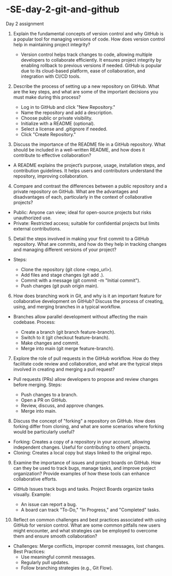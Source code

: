 # -SE-day-2-git-and-github
Day 2 assignment 
1. Explain the fundamental concepts of version control and why GitHub is a popular tool for managing versions of code. How does version control help in maintaining project integrity?
   - Version control helps track changes to code, allowing multiple developers to collaborate efficiently. It ensures project integrity by enabling rollback to previous versions if needed. GitHub is popular due to its cloud-based platform, ease of collaboration, and integration with CI/CD tools.

2. Describe the process of setting up a new repository on GitHub. What are the key steps, and what are some of the important decisions you must make during this process?
   
   * Log in to GitHub and click "New Repository."
   * Name the repository and add a description.
   * Choose public or private visibility.
   * Initialize with a README (optional).
   * Select a license and .gitignore if needed.
   * Click "Create Repository."

3. Discuss the importance of the README file in a GitHub repository. What should be included in a well-written README, and how does it contribute to effective collaboration?
  - A README explains the project’s purpose, usage, installation steps, and contribution guidelines. It helps users and contributors understand the repository, improving collaboration.
    
4. Compare and contrast the differences between a public repository and a private repository on GitHub. What are the advantages and disadvantages of each, particularly in the context of collaborative projects?
  - Public: Anyone can view; ideal for open-source projects but risks unauthorized use.
  - Private: Restricted access; suitable for confidential projects but limits external contributions.

5. Detail the steps involved in making your first commit to a GitHub repository. What are commits, and how do they help in tracking changes and managing different versions of your project?
  - Steps:

    * Clone the repository (git clone <repo_url>).
    * Add files and stage changes (git add .).
    * Commit with a message (git commit -m "Initial commit").
    * Push changes (git push origin main).
      
6. How does branching work in Git, and why is it an important feature for collaborative development on GitHub? Discuss the process of creating, using, and merging branches in a typical workflow.
  - Branches allow parallel development without affecting the main codebase.
Process:

    * Create a branch (git branch feature-branch).
    * Switch to it (git checkout feature-branch).
    * Make changes and commit.
    * Merge into main (git merge feature-branch).
      
7. Explore the role of pull requests in the GitHub workflow. How do they facilitate code review and collaboration, and what are the typical steps involved in creating and merging a pull request?
  - Pull requests (PRs) allow developers to propose and review changes before merging.
Steps:

    * Push changes to a branch.
    * Open a PR on GitHub.
    * Review, discuss, and approve changes.
    * Merge into main.
      
8. Discuss the concept of "forking" a repository on GitHub. How does forking differ from cloning, and what are some scenarios where forking would be particularly useful?
  - Forking: Creates a copy of a repository in your account, allowing independent changes. Useful for contributing to others' projects.
  - Cloning: Creates a local copy but stays linked to the original repo.
    
9. Examine the importance of issues and project boards on GitHub. How can they be used to track bugs, manage tasks, and improve project organization? Provide examples of how these tools can enhance collaborative efforts.
  - GitHub Issues track bugs and tasks. Project Boards organize tasks visually.
Example:

    * An issue can report a bug.
    * A board can track "To-Do," "In Progress," and "Completed" tasks.
10. Reflect on common challenges and best practices associated with using GitHub for version control. What are some common pitfalls new users might encounter, and what strategies can be employed to overcome them and ensure smooth collaboration?
  - Challenges: Merge conflicts, improper commit messages, lost changes.
Best Practices:
    * Use meaningful commit messages.
    * Regularly pull updates.
    * Follow branching strategies (e.g., Git Flow).
